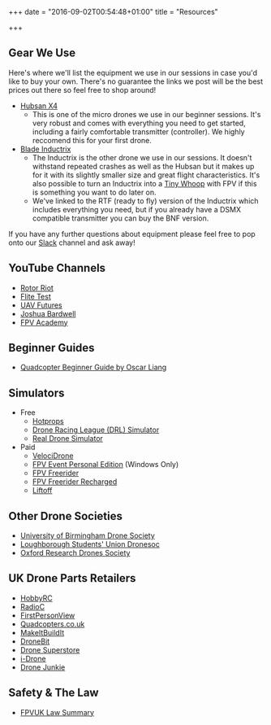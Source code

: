 +++
date = "2016-09-02T00:54:48+01:00"
title = "Resources"

+++

Gear We Use
-----------

Here's where we'll list the equipment we use in our sessions in case you'd like to buy your own. There's no guarantee
the links we post will be the best prices out there so feel free to shop around!

* [Hubsan X4](https://www.amazon.co.uk/gp/product/B009M1PO7W/ref=as_li_tl?ie=UTF8&camp=1634&creative=6738&creativeASIN=B009M1PO7W&linkCode=as2&tag=dron0cc-21)
    * This is one of the micro drones we use in our beginner sessions. It's very robust and comes with everything you need to get started, including a fairly
      comfortable transmitter (controller). We highly reccomend this for your first drone.
* [Blade Inductrix](http://www.sussex-model-centre.co.uk/shopexd.asp?id=53066)
    * The Inductrix is the other drone we use in our sessions. It doesn't withstand repeated crashes as well as the Hubsan
      but it makes up for it with its slightly smaller size and great flight characteristics. It's also possible to turn an
      Inductrix into a [Tiny Whoop](https://www.youtube.com/watch?v=D_yRN3Q2oM8) with FPV if this is something you want to do later on.
    * We've linked to the RTF (ready to fly) version of the Inductrix which includes everything you need, but if you already have a
      DSMX compatible transmitter you can buy the BNF version.

If you have any further questions about equipment please feel free to pop onto our [Slack](http://dronesoc.slack.com) channel and ask away!

YouTube Channels
----------------

* [Rotor Riot](https://www.youtube.com/channel/UCemG3VoNCmjP8ucHR2YY7hw)
* [Flite Test](https://www.youtube.com/user/flitetest)
* [UAV Futures](https://www.youtube.com/channel/UC3ioIOr3tH6Yz8qzr418R-g)
* [Joshua Bardwell](https://www.youtube.com/channel/UCX3eufnI7A2I7IkKHZn8KSQ)
* [FPV Academy](https://www.youtube.com/user/xLive2Fly)

Beginner Guides
---------------

* [Quadcopter Beginner Guide by Oscar Liang](https://oscarliang.com/quadcopter-tutorial-how-to-fly-drone/)

Simulators
----------

* Free
    * [Hotprops](http://hotprops-fpv-race.com/home/)
    * [Drone Racing League (DRL) Simulator](http://thedroneracingleague.com/simulator/)
    * [Real Drone Simulator](http://www.realdronesimulator.com)
* Paid
    * [VelociDrone](https://www.velocidrone.com)
    * [FPV Event Personal Edition](http://www.dronesimulation.co.uk/pilot.html) (Windows Only)
    * [FPV Freerider](https://fpv-freerider.itch.io/fpv-freerider)
    * [FPV Freerider Recharged](https://fpv-freerider.itch.io/fpv-freerider-recharged)
    * [Liftoff](http://store.steampowered.com/app/410340/)



Other Drone Societies
---------------------

* [University of Birmingham Drone Society](http://students.guild.bham.ac.uk/drone/)
* [Loughborough Students' Union Dronesoc](http://lsuds.misj.co.uk/index.php)
* [Oxford Research Drones Society](https://oxfordresearchdronessociety.wordpress.com)

UK Drone Parts Retailers
------------------------

* [HobbyRC](http://www.hobbyrc.co.uk)
* [RadioC](http://www.radioc.co.uk)
* [FirstPersonView](https://www.firstpersonview.co.uk)
* [Quadcopters.co.uk](http://www.quadcopters.co.uk)
* [MakeItBuildIt](http://makeitbuildit.co.uk)
* [DroneBit](https://www.dronebit.co.uk/)
* [Drone Superstore](https://www.dronesuperstore.co.uk)
* [i-Drone](https://www.dronesuperstore.co.uk)
* [Drone Junkie](http://www.dronejunkie.co.uk)

Safety & The Law
----------------

* [FPVUK Law Summary](http://www.fpvuk.org/fpv-law/)
